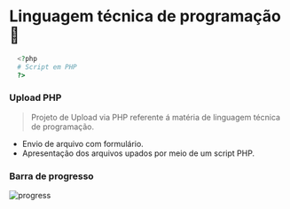 # Linguagem técnica de programação 📔

```php
  <?php
  # Script em PHP
  ?>
```

### Upload PHP

> Projeto de Upload via PHP referente á matéria de linguagem técnica de programação.

-   Envio de arquivo com formulário.
-   Apresentação dos arquivos upados por meio de um script PHP.

### Barra de progresso

![progress](https://progress-bar.dev/50/ 'progresso')
